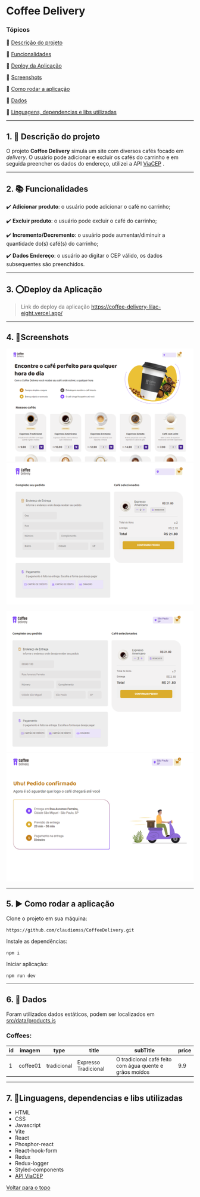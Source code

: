 
<a id="Coffee-Delivery"></a>
# Coffee Delivery

### Tópicos 

:small_blue_diamond: [Descrição do projeto](#1-Descrição-do-projeto)

:small_blue_diamond: [Funcionalidades](#2-Funcionalidades)

:small_blue_diamond: [Deploy da Aplicação](#3-Deploy-da-Aplicação)

:small_blue_diamond: [Screenshots](#4-Screenshots)

:small_blue_diamond: [Como rodar a aplicação](#5-Como-rodar-a-aplicação)

:small_blue_diamond: [Dados](#6-Dados)

:small_blue_diamond: [Linguagens, dependencias e libs utilizadas](#7-Linguagens,-dependencias-e-libs-utilizadas)

---

<a id="1-Descrição-do-projeto"></a>
## 1. :memo: Descrição do projeto 

O projeto **Coffee Delivery** simula um site com diversos cafés focado em *delivery*. O usuário pode adicionar e excluir os cafés do carrinho e em seguida preencher os dados do endereço, utilizei a API [ViaCEP](https://viacep.com.br/) .

---
<a id="2-Funcionalidades"></a>
## 2. :books: Funcionalidades

:heavy_check_mark: **Adicionar produto**: o usuário pode adicionar o café no carrinho;

:heavy_check_mark: **Excluir produto**: o usuário pode excluir o café do carrinho;

:heavy_check_mark: **Incremento/Decremento**: o usuário pode aumentar/diminuir a quantidade do(s) café(s) do carrinho;

:heavy_check_mark: **Dados Endereço**: o usuário ao digitar o CEP válido, os dados subsequentes são preenchidos.

---
<a id="3-Deploy-da-Aplicação"></a>
## 3. :o:Deploy da Aplicação

> Link do deploy da aplicação https://coffee-delivery-lilac-eight.vercel.app/

---
<a id="4-Screenshots"></a>
## 4. :art:Screenshots

![Home](https://github.com/claudiomss/CoffeeDelivery/blob/main/screenshots/tela%201.png?raw=true)
![Home](https://github.com/claudiomss/CoffeeDelivery/blob/main/screenshots/tela%202.png?raw=true)

![Home](https://github.com/claudiomss/CoffeeDelivery/blob/main/screenshots/tela%203.png?raw=true)
![Home](https://github.com/claudiomss/CoffeeDelivery/blob/main/screenshots/tela%204.png?raw=true)

---
<a id="5-Como-rodar-a-aplicação"></a>
## 5. :arrow_forward: Como rodar a aplicação 

Clone o projeto em sua máquina: 

```
https://github.com/claudiomss/CoffeeDelivery.git
```
Instale as dependências:

```
npm i
```
Iniciar aplicação:

```
npm run dev
```

---
<a id="6-Dados"></a>
## 6. :floppy_disk: Dados
Foram utilizados dados estáticos, podem ser localizados em [src/data/products.js](https://github.com/claudiomss/CoffeeDelivery/blob/main/src/data/products.js)

### Coffees: 

|id|imagem|type|title|subTitle|price|
| -------- |-------- |-------- |-------- |-------- |-------- |
|1|coffee01|tradicional|Expresso Tradicional|O tradicional café feito com água quente e grãos moídos| 9.9

---
<a id="7-Linguagens,-dependencias-e-libs-utilizadas"></a>
## 7. :wrench:Linguagens, dependencias e libs utilizadas
- HTML
- CSS
- Javascript
- Vite
- React
-  Phosphor-react
- React-hook-form
- Redux
- Redux-logger
- Styled-components
- [API ViaCEP](https://viacep.com.br/)


[ Voltar para o topo](#Coffee-Delivery)
